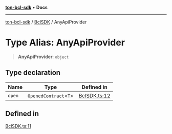 [**ton-bcl-sdk**](../../README.md) • **Docs**

***

[ton-bcl-sdk](../../README.md) / [BclSDK](../README.md) / AnyApiProvider

# Type Alias: AnyApiProvider

> **AnyApiProvider**: `object`

## Type declaration

| Name | Type | Defined in |
| ------ | ------ | ------ |
| `open` | `OpenedContract`\<`T`\> | [BclSDK.ts:12](https://github.com/ton-fun-tech/ton-bcl-sdk/blob/ef763c160920e1ad75340ad15c4b7021fb9ec8c0/src/BclSDK.ts#L12) |

## Defined in

[BclSDK.ts:11](https://github.com/ton-fun-tech/ton-bcl-sdk/blob/ef763c160920e1ad75340ad15c4b7021fb9ec8c0/src/BclSDK.ts#L11)
